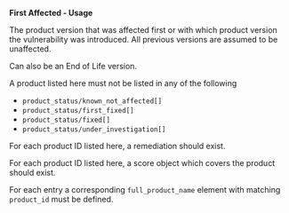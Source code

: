 **First Affected - Usage**

The product version that was affected first or with which product version the vulnerability was introduced.
All previous versions are assumed to be unaffected.

Can also be an End of Life version.

A product listed here must not be listed in any of the following

* `product_status/known_not_affected[]`
* `product_status/first_fixed[]`
* `product_status/fixed[]`
* `product_status/under_investigation[]`

For each product ID listed here, a remediation should exist.

For each product ID listed here, a score object which covers the product should exist.

For each entry a corresponding `full_product_name` element with matching `product_id` must be defined.
